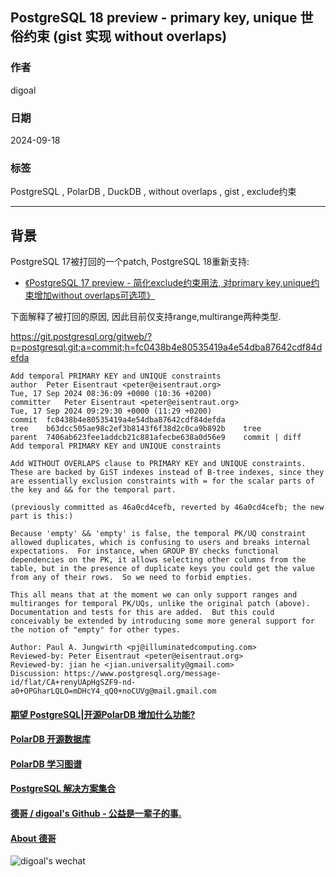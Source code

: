 ## PostgreSQL 18 preview - primary key, unique 世俗约束 (gist 实现 without overlaps)  
                                                            
### 作者                                
digoal                                
                                       
### 日期                                     
2024-09-18                                
                                    
### 标签                                  
PostgreSQL , PolarDB , DuckDB , without overlaps , gist , exclude约束           
                                                           
----                                    
                                                  
## 背景  
PostgreSQL 17被打回的一个patch, PostgreSQL 18重新支持:    
- [《PostgreSQL 17 preview - 简化exclude约束用法, 对primary key,unique约束增加without overlaps可选项》](../202401/20240125_01.md)    
  
下面解释了被打回的原因, 因此目前仅支持range,multirange两种类型.     
  
https://git.postgresql.org/gitweb/?p=postgresql.git;a=commit;h=fc0438b4e80535419a4e54dba87642cdf84defda  
  
```  
Add temporal PRIMARY KEY and UNIQUE constraints  
author	Peter Eisentraut <peter@eisentraut.org>	  
Tue, 17 Sep 2024 08:36:09 +0000 (10:36 +0200)  
committer	Peter Eisentraut <peter@eisentraut.org>	  
Tue, 17 Sep 2024 09:29:30 +0000 (11:29 +0200)  
commit	fc0438b4e80535419a4e54dba87642cdf84defda  
tree	b63dcc505ae98c2ef3b8143f6f38d2c0ca9b892b	tree  
parent	7406ab623fee1addcb21c881afecbe638a0d56e9	commit | diff  
Add temporal PRIMARY KEY and UNIQUE constraints  
  
Add WITHOUT OVERLAPS clause to PRIMARY KEY and UNIQUE constraints.  
These are backed by GiST indexes instead of B-tree indexes, since they  
are essentially exclusion constraints with = for the scalar parts of  
the key and && for the temporal part.  
  
(previously committed as 46a0cd4cefb, reverted by 46a0cd4cefb; the new  
part is this:)  
  
Because 'empty' && 'empty' is false, the temporal PK/UQ constraint  
allowed duplicates, which is confusing to users and breaks internal  
expectations.  For instance, when GROUP BY checks functional  
dependencies on the PK, it allows selecting other columns from the  
table, but in the presence of duplicate keys you could get the value  
from any of their rows.  So we need to forbid empties.  
  
This all means that at the moment we can only support ranges and  
multiranges for temporal PK/UQs, unlike the original patch (above).  
Documentation and tests for this are added.  But this could  
conceivably be extended by introducing some more general support for  
the notion of "empty" for other types.  
  
Author: Paul A. Jungwirth <pj@illuminatedcomputing.com>  
Reviewed-by: Peter Eisentraut <peter@eisentraut.org>  
Reviewed-by: jian he <jian.universality@gmail.com>  
Discussion: https://www.postgresql.org/message-id/flat/CA+renyUApHgSZF9-nd-a0+OPGharLQLO=mDHcY4_qQ0+noCUVg@mail.gmail.com  
```  
    
  
#### [期望 PostgreSQL|开源PolarDB 增加什么功能?](https://github.com/digoal/blog/issues/76 "269ac3d1c492e938c0191101c7238216")
  
  
#### [PolarDB 开源数据库](https://openpolardb.com/home "57258f76c37864c6e6d23383d05714ea")
  
  
#### [PolarDB 学习图谱](https://www.aliyun.com/database/openpolardb/activity "8642f60e04ed0c814bf9cb9677976bd4")
  
  
#### [PostgreSQL 解决方案集合](../201706/20170601_02.md "40cff096e9ed7122c512b35d8561d9c8")
  
  
#### [德哥 / digoal's Github - 公益是一辈子的事.](https://github.com/digoal/blog/blob/master/README.md "22709685feb7cab07d30f30387f0a9ae")
  
  
#### [About 德哥](https://github.com/digoal/blog/blob/master/me/readme.md "a37735981e7704886ffd590565582dd0")
  
  
![digoal's wechat](../pic/digoal_weixin.jpg "f7ad92eeba24523fd47a6e1a0e691b59")
  
